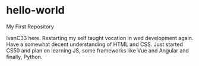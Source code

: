 # hello-world
My First Repository

IvanC33 here. Restarting my self taught vocation in wed development again. Have a somewhat decent understanding of HTML and CSS.
Just started CS50 and plan on learning JS, some frameworks like Vue and Angular and finally, Python. 

